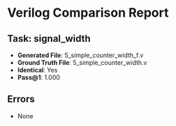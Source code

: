 
# Verilog Comparison Report

## Task: signal_width
- **Generated File**: 5_simple_counter_width_f.v
- **Ground Truth File**: 5_simple_counter_width.v
- **Identical**: Yes
- **Pass@1**: 1.000

## Errors
- None
